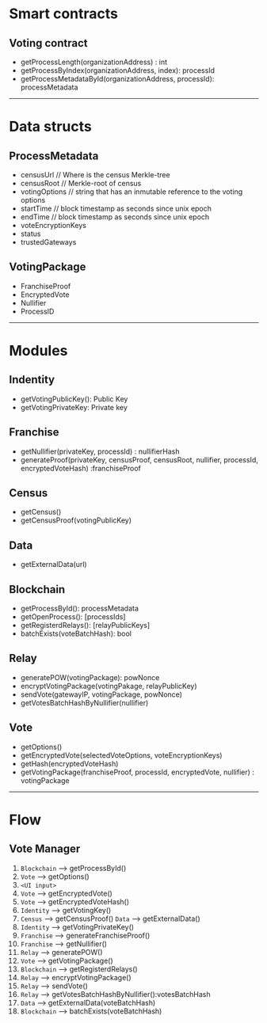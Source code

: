
# Smart contracts

## Voting contract
+ getProcessLength(organizationAddress) : int
+ getProcessByIndex(organizationAddress, index): processId
+ getProcessMetadataById(organizationAddress, processId): processMetadata

---

# Data structs

## ProcessMetadata
+ censusUrl // Where is the census Merkle-tree
+ censusRoot // Merkle-root of census
+ votingOptions // string that has an inmutable reference to the voting options
+ startTime  // block timestamp as seconds since unix epoch
+ endTime    // block timestamp as seconds since unix epoch
+ voteEncryptionKeys
+ status
+ trustedGateways

## VotingPackage
+ FranchiseProof
+ EncryptedVote
+ Nullifier
+ ProcessID

---

# Modules

## Indentity
+ getVotingPublicKey(): Public Key
+ getVotingPrivateKey: Private key

## Franchise 
+ getNullifier(privateKey, processId) : nullifierHash
+ generateProof(privateKey, censusProof, censusRoot, nullifier, processId, encryptedVoteHash) :franchiseProof

## Census
+ getCensus()
+ getCensusProof(votingPublicKey)

## Data
+ getExternalData(url)

## Blockchain
+ getProcessById(): processMetadata
+ getOpenProcess(): [processIds]
+ getRegisterdRelays(): [relayPublicKeys]
+ batchExists(voteBatchHash): bool

## Relay
+ generatePOW(votingPackage): powNonce
+ encryptVotingPackage(votingPakage, relayPublicKey)
+ sendVote(gatewayIP, votingPackage, powNonce)
+ getVotesBatchHashByNullifier(nullifier)

## Vote
+ getOptions()
+ getEncryptedVote(selectedVoteOptions, voteEncryptionKeys)
+ getHash(encryptedVoteHash)
+ getVotingPackage(franchiseProof, processId, encryptedVote, nullifier) : votingPackage

---

# Flow

## Vote Manager

1. `Blockchain` --> getProcessById()
2. `Vote` --> getOptions()
3. `<UI input>`
4. `Vote` --> getEncryptedVote()
5. `Vote` --> getEncryptedVoteHash()
6. `Identity` --> getVotingKey()
7. `Census` --> getCensusProof() `Data` --> getExternalData()
8. `Identity` --> getVotingPrivateKey()
9. `Franchise` --> generateFranchiseProof()
10. `Franchise` --> getNullifier()
11. `Relay` --> generatePOW()
12. `Vote` --> getVotingPackage()
13. `Blockchain` --> getRegisterdRelays()
14. `Relay` --> encryptVotingPackage()
15. `Relay` --> sendVote()
16. `Relay` --> getVotesBatchHashByNullifier():votesBatchHash
17. `Data` --> getExternalData(voteBatchHash)
18. `Blockchain` --> batchExists(voteBatchHash)

